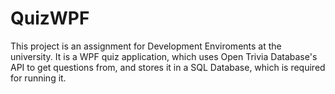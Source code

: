 # QuizWPF
 This project is an assignment for Development Enviroments at the university. It is a WPF quiz application, which uses Open Trivia Database's API to get questions from, and stores it in a SQL Database, which is required for running it.
